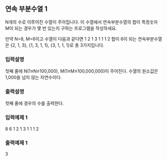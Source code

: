 ## 연속 부분수열 1

N개의 수로 이루어진 수열이 주어집니다.
이 수열에서 연속부분수열의 합이 특정숫자 M이 되는 경우가 몇 번 있는지 구하는 프로그램을 작성하세요.

만약 N=8, M=6이고 수열이 다음과 같다면
1 2 1 3 1 1 1 2
합이 6이 되는 연속부분수열은 {2, 1, 3}, {1, 3, 1, 1}, {3, 1, 1, 1}로 총 3가지입니다.

### 입력설명

첫째 줄에 N(1≤N≤100,000), M(1≤M≤100,000,000)이 주어진다.
수열의 원소값은 1,000을 넘지 않는 자연수이다.

### 출력설명

첫째 줄에 경우의 수를 출력한다.

### 입력예제 1

8 6
1 2 1 3 1 1 1 2

### 출력예제 1

3
